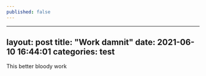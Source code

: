 ```yaml
---
published: false
---
```

---
layout: post
title:  "Work damnit"
date:   2021-06-10 16:44:01
categories: test
---
This better bloody work